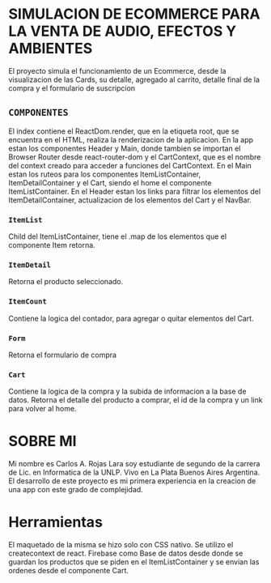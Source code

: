 # SIMULACION DE ECOMMERCE PARA LA VENTA DE AUDIO, EFECTOS Y AMBIENTES 

El proyecto simula el funcionamiento de un Ecommerce, desde la visualizacion de las Cards, su detalle, agregado al carrito, detalle final de la compra y el formulario de suscripcion 

## `COMPONENTES`

El index contiene el ReactDom.render, que en la etiqueta root, que se encuentra en el HTML, realiza la renderizacion de la aplicacion. En la app estan los componentes Header y Main, donde tambien se importan el Browser Router desde react-router-dom y el CartContext, que es el nombre del context creado para acceder a funciones del CartContext.
En el Main estan los ruteos para los componentes ItemListContainer, ItemDetailContainer y el Cart, siendo el home el componente ItemListContainer.
En el Header estan los links para filtrar los elementos del ItemDetailContainer, actualizacion de los elementos del Cart y el NavBar.

### `ItemList` 
Child del ItemListContainer, tiene el .map de los elementos que el componente Item retorna.

### `ItemDetail`
Retorna el producto seleccionado.

### `ItemCount`
Contiene la logica del contador, para agregar o quitar elementos del Cart.

### `Form` 
Retorna el formulario de compra

### `Cart`
Contiene la logica de la compra y la subida de informacion a la base de datos. Retorna el detalle del producto a comprar, el id de la compra y un link para volver al home.

# SOBRE MI 
Mi nombre es Carlos A. Rojas Lara soy estudiante de segundo de la carrera de Lic. en Informatica de la UNLP. Vivo en La Plata Buenos Aires Argentina. El desarrollo de este proyecto es mi primera experiencia en la creacion de una app con este grado de complejidad.

# Herramientas
El maquetado de la misma se hizo solo con CSS nativo. Se utilizo el createcontext de react. Firebase como Base de datos desde donde se guardan los productos que se piden en el ItemListContainer y se envian las ordenes desde el componente Cart. 














